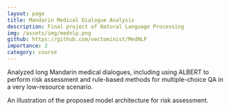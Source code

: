 ```yaml
---
layout: page
title: Mandarin Medical Dialogue Analysis
description: Final project of Natural Language Processing
img: /assets/img/mednlp.png
github: https://github.com/vectominist/MedNLP
importance: 2
category: course
---
```


Analyzed long Mandarin medical dialogues, including using ALBERT to perform risk assessment and rule-based methods for multiple-choice QA in a very low-resource scenario.

<div class="row">
    <div class="col-sm-2 mt-3 mt-md-0">
    </div>
    <div class="col-sm-8 mt-3 mt-md-0">
        <img class="img-fluid rounded z-depth-1" src="{{ '/assets/img/mednlp.png' | relative_url }}" alt="" title="mednlp image"/>
    </div>
    <div class="col-sm-2 mt-3 mt-md-0">
    </div>
</div>
<div class="caption">
    An illustration of the proposed model architecture for risk assessment.
</div>
<br>
